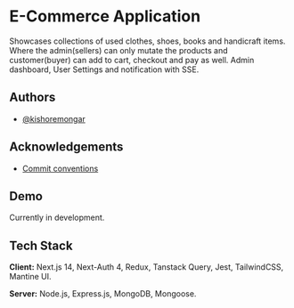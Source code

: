 
# E-Commerce Application

Showcases collections of used clothes, shoes, books and handicraft items. Where the admin(sellers) can only mutate the products and customer(buyer) can add to cart, checkout and pay as well. Admin dashboard, User Settings and notification with SSE.


## Authors

- [@kishoremongar](https://github.com/kishoremongar)


## Acknowledgements

 - [Commit conventions](https://www.conventionalcommits.org)


## Demo

Currently in development.


## Tech Stack

**Client:** Next.js 14, Next-Auth 4, Redux, Tanstack Query, Jest, TailwindCSS, Mantine UI.

**Server:** Node.js, Express.js, MongoDB, Mongoose.

